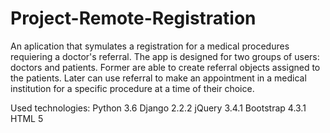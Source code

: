 # Project-Remote-Registration

An aplication that symulates a registration for a medical procedures requiering a doctor's referral. The app is designed for two groups of users: doctors and patients. Former are able to create referral objects assigned to the patients. Later can use referral to make an appointment in a medical institution for a specific procedure at a time of their choice.

Used technologies:
Python 3.6 
Django 2.2.2
jQuery 3.4.1
Bootstrap 4.3.1
HTML 5
